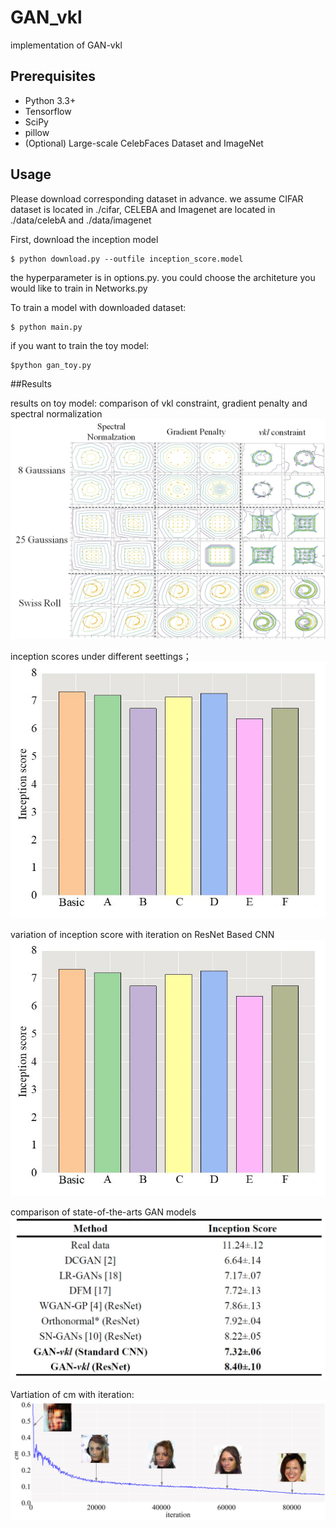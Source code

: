 # GAN_vkl
implementation of GAN-vkl

## Prerequisites

- Python 3.3+
- Tensorflow
- SciPy
- pillow
- (Optional) Large-scale CelebFaces Dataset and ImageNet



## Usage
Please download corresponding dataset in advance.
we assume CIFAR dataset is located in ./cifar, CELEBA and Imagenet are located in ./data/celebA and ./data/imagenet

First, download the inception model

    $ python download.py --outfile inception_score.model
    
the hyperparameter is in options.py. 
you could  choose the architeture you would like to train in Networks.py

To train a model with downloaded dataset:

    $ python main.py
    
if you want to train the toy model:

    $python gan_toy.py
    
 ##Results
 
 results on toy model:
 comparison of vkl constraint, gradient penalty and spectral normalization
 ![result1](images/Fig.1.jpg)

inception scores under different seettings；
 ![result2](images/Fig.5.jpg)
 
 variation of inception score with iteration on ResNet Based CNN
 ![result3](images/Fig.5.jpg)
 
 comparison of state-of-the-arts GAN models
  ![result4](images/Table.1.jpg)
  
  Vartiation of cm with iteration:
  ![result5](images/Fig.6.jpg)
 
 
    

  

